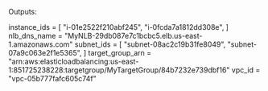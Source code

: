 Outputs:

instance_ids = [
  "i-01e2522f210abf245",
  "i-0fcda7a1812dd308e",
]
nlb_dns_name = "MyNLB-29db087e7c1bcbc5.elb.us-east-1.amazonaws.com"
subnet_ids = [
  "subnet-08ac2c19b31fe8049",
  "subnet-07a9c063e2f1e5365",
]
target_group_arn = "arn:aws:elasticloadbalancing:us-east-1:851725238228:targetgroup/MyTargetGroup/84b7232e739dbf16"
vpc_id = "vpc-05b777fafc605c74f"
